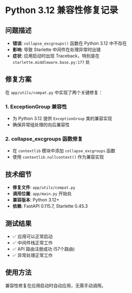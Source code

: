 # Python 3.12 兼容性修复记录

## 问题描述
- **错误**: `collapse_excgroups()` 函数在 Python 3.12 中不存在
- **影响**: 导致 Starlette 中间件在处理异常时出错
- **症状**: 应用启动时出现 Traceback，特别是在 `starlette.middleware.base.py:177` 处

## 修复方案
在 `app/utils/compat.py` 中实现了两个关键修复：

### 1. ExceptionGroup 兼容性
- 为 Python 3.12 提供 `ExceptionGroup` 类的兼容实现
- 确保异常组处理的向后兼容性

### 2. collapse_excgroups 函数修复
- 在 `contextlib` 模块中添加 `collapse_excgroups` 函数
- 使用 `contextlib.nullcontext()` 作为兼容实现

## 技术细节
- **修复文件**: `app/utils/compat.py`
- **调用位置**: `app/main.py` 开始处
- **兼容版本**: Python 3.12+
- **依赖**: FastAPI 0.115.7, Starlette 0.45.3

## 测试结果
- ✅ 应用可以正常启动
- ✅ 中间件栈正常工作
- ✅ API 路由注册成功 (57个路由)
- ✅ 异常处理正常工作

## 使用方法
兼容性修复在应用启动时自动应用，无需手动调用。